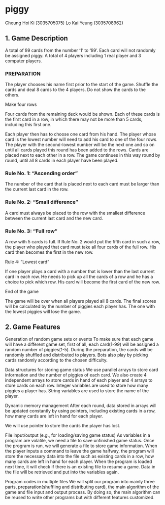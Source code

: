 # piggy

Cheung Hoi Ki (3035705075)
Lo Kai Yeung (3035708962)

## 1. Game Description

A total of 99 cards from the number ‘1’ to ‘99’. Each card will not randomly be assigned piggy. A total of 4 players including 1 real player and 3 computer players. 


### PREPARATION

The player chooses his name first prior to the start of the game. Shuffle the cards and deal 8 cards to the 4 players. Do not show the cards to the others.


Make four rows

Four cards from the remaining deck would be shown. Each of these cards is the first card in a row, in which there may not be more than 5 cards, including this first one. 


Each player then has to choose one card from his hand. The player whose card is the lowest number will need to add his card to one of the four rows. The player with the second-lowest number will be the next one and so on until all cards played this round has been added to the rows. Cards are placed next to each other in a row. The game continues in this way round by round, until all 8 cards in each player have been played.


### Rule No. 1: “Ascending order”

The number of the card that is placed next to each card must be larger than the current last card in the row.


### Rule No. 2: “Small difference”

A card must always be placed to the row with the smallest difference between the current last card and the new card.


### Rule No. 3: “Full row”

A row with 5 cards is full. If Rule No. 2 would put the fifth card in such a row, the player who played that card must take all four cards of the full row. His card then becomes the first in the new row.


Rule 4: “Lowest card”

If one player plays a card with a number that is lower than the last current card in each row. He needs to pick up all the cards of a row and he has a choice to pick which row. His card will become the first card of the new row.


End of the game

The game will be over when all players played all 8 cards. The final scores will be calculated by the number of piggies each player has. The one with the lowest piggies will lose the game.


## 2. Game Features

Generation of random game sets or events
To make sure that each game will have a different game set, first of all, each card(1-99) will be assigned a random number of piggies(1-5). During the preparation, the cards will be randomly shuffled and distributed to players. Bots also play by picking cards randomly according to the chosen difficulty. 
 
Data structures for storing game status
We use parallel arrays to store card information and the number of piggies of each card. We also create 4 independent arrays to store cards in hand of each player and 4 arrays to store cards on each row. Integer variables are used to store how many piggies a player has. String variables are used to store the name of the player.
 
Dynamic memory management
After each round, data stored in arrays will be updated constantly by using pointers, including existing cards in a row,  how many cards are left in hand for each player. 
 
We will use pointer to store the cards the player has lost.
 
File input/output (e.g., for loading/saving game status)
As variables in a program are volatile, we need a file to save unfinished game status. Once the program is run, we will generate a file to store game information. When the player inputs a command to leave the game halfway, the program will store the necessary data into the file such as existing cards in a row,  how many cards are left in hand for each player. When the program is loaded next time, it will check if there is an existing file to resume a game. Data in the file will be retrieved and put into the variables again.
 
Program codes in multiple files
We will split our program into mainly three parts, preparation(shuffling and distributing card), the main algorithm of the game and file input and output process. By doing so, the main algorithm can be reused to write other programs but with different features customized. 
